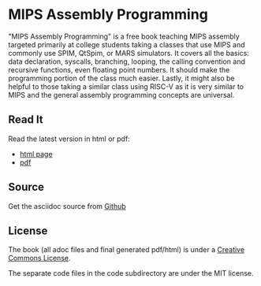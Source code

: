 MIPS Assembly Programming
=========================

"MIPS Assembly Programming" is a free book teaching MIPS assembly targeted primarily at
college students taking a classes that use MIPS and commonly use SPIM, QtSpim, or MARS
simulators.  It covers all the basics: data declaration, syscalls, branching, looping, the
calling convention and recursive functions, even floating point numbers.  It should
make the programming portion of the class much easier.  Lastly, it might also
be helpful to those taking a similar class using RISC-V as it is very similar to MIPS
and the general assembly programming concepts are universal.

## Read It

Read the latest version in html or pdf:

- [html page](http://www.robertwinkler.com/projects/mips_book/mips_book.html)
- [pdf](http://www.robertwinkler.com/projects/mips_book/mips_book.pdf)

## Source

Get the asciidoc source from [Github](https://github.com/rswinkle/mips_book)

<!---
Support
=======
Support the book and buy the solutions to the chapter exercises [here](TODO)
where they're currently on sale (almost 40% off) till February 15th for the initial
release.
-->


## License

The book (all adoc files and final generated pdf/html) is under a
[Creative Commons License](https://creativecommons.org/licenses/by-nc-sa/4.0/).

The separate code files in the code subdirectory are under the MIT license.


